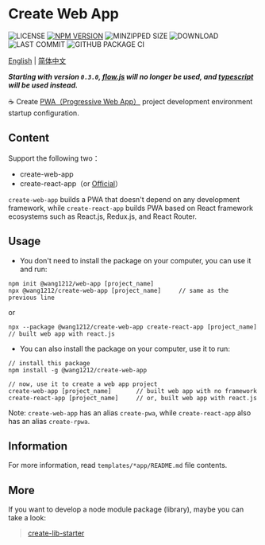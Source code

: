 # Create Web App

![LICENSE](https://badgen.net/github/license/wang1212/create-web-app)
[![NPM VERSION](https://badgen.net/npm/v/@wang1212/create-web-app)](https://www.npmjs.com/package/@wang1212/create-web-app)
![MINZIPPED SIZE](https://badgen.net/bundlephobia/minzip/@wang1212/create-web-app)
![DOWNLOAD](https://badgen.net/npm/dt/@wang1212/create-web-app)
![LAST COMMIT](https://badgen.net/github/last-commit/wang1212/create-web-app)
![GITHUB PACKAGE CI](https://img.shields.io/github/workflow/status/wang1212/create-web-app/Node.js%20Package?label=ci/package%20publish)

[English](./README.md) | [简体中文](./README.zh-CN.md)

_**Starting with version `0.3.0`, [flow.js][0] will no longer be used, and [typescript][1] will be used instead.**_

[0]: https://flow.org/ 'Flow: A Static Type Checker for JavaScript'
[1]: http://www.typescriptlang.org/ 'TypeScript is a typed superset of JavaScript that compiles to plain JavaScript'

:coffee: Create [PWA（Progressive Web App）](https://web.dev/progressive-web-apps/) project development environment startup configuration.

## Content

Support the following two：

- create-web-app
- create-react-app（or [Official](https://create-react-app.dev/)）

`create-web-app` builds a PWA that doesn't depend on any development framework, while `create-react-app` builds PWA based on React framework ecosystems such as React.js, Redux.js, and React Router.

## Usage

- You don't need to install the package on your computer, you can use it and run:

```
npm init @wang1212/web-app [project_name]
npx @wang1212/create-web-app [project_name]		// same as the previous line
```

or

```
npx --package @wang1212/create-web-app create-react-app [project_name]	// built web app with react.js
```

- You can also install the package on your computer, use it to run:

```
// install this package
npm install -g @wang1212/create-web-app

// now, use it to create a web app project
create-web-app [project_name]		// built web app with no framework
create-react-app [project_name]		// or, built web app with react.js
```

Note: `create-web-app` has an alias `create-pwa`, while `create-react-app` also has an alias `create-rpwa`.

## Information

For more information, read `templates/*app/README.md` file contents.

## More

If you want to develop a node module package (library), maybe you can take a look:

> [create-lib-starter](https://github.com/wang1212/create-lib-starter)
